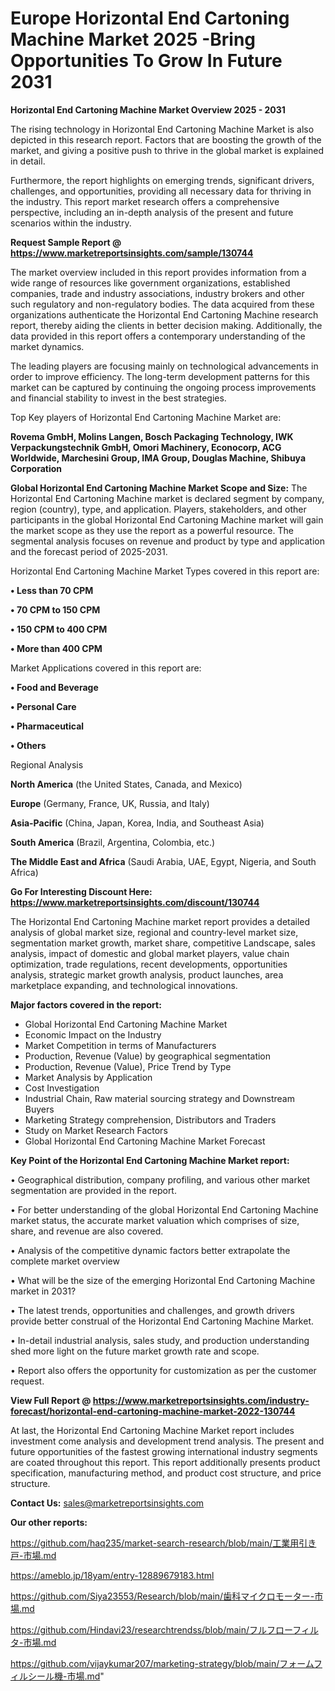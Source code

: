 # Europe Horizontal End Cartoning Machine Market 2025 -Bring Opportunities To Grow In Future 2031

<Strong> Horizontal End Cartoning Machine Market Overview 2025 - 2031</strong>

The rising technology in Horizontal End Cartoning Machine Market is also depicted in this research report. Factors that are boosting the growth of the market, and giving a positive push to thrive in the global market is explained in detail.

Furthermore, the report highlights on emerging trends, significant drivers, challenges, and opportunities, providing all necessary data for thriving in the industry. This report market research offers a comprehensive perspective, including an in-depth analysis of the present and future scenarios within the industry.

<strong>Request Sample Report @ <a href=https://www.marketreportsinsights.com/sample/130744>https://www.marketreportsinsights.com/sample/130744</a></strong>

The market overview included in this report provides information from a wide range of resources like government organizations, established companies, trade and industry associations, industry brokers and other such regulatory and non-regulatory bodies. The data acquired from these organizations authenticate the Horizontal End Cartoning Machine research report, thereby aiding the clients in better decision making. Additionally, the data provided in this report offers a contemporary understanding of the market dynamics.

The leading players are focusing mainly on technological advancements in order to improve efficiency. The long-term development patterns for this market can be captured by continuing the ongoing process improvements and financial stability to invest in the best strategies.

Top Key players of Horizontal End Cartoning Machine Market are:

<strong>Rovema GmbH, Molins Langen, Bosch Packaging Technology, IWK Verpackungstechnik GmbH, Omori Machinery, Econocorp, ACG Worldwide, Marchesini Group, IMA Group, Douglas Machine, Shibuya Corporation</strong>

<strong><b>Global Horizontal End Cartoning Machine Market Scope and Size:</b></strong>
The Horizontal End Cartoning Machine market is declared segment by company, region (country), type, and application. Players, stakeholders, and other participants in the global Horizontal End Cartoning Machine market will gain the market scope as they use the report as a powerful resource. The segmental analysis focuses on revenue and product by type and application and the forecast period of 2025-2031.

Horizontal End Cartoning Machine Market Types covered in this report are:

<strong>• Less than 70 CPM

• 70 CPM to 150 CPM

• 150 CPM to 400 CPM

• More than 400 CPM</strong>

Market Applications covered in this report are:

<strong>• Food and Beverage

• Personal Care

• Pharmaceutical

• Others</strong> 

Regional Analysis

<strong>North America</strong> (the United States, Canada, and Mexico)

<strong>Europe</strong> (Germany, France, UK, Russia, and Italy)

<strong>Asia-Pacific</strong> (China, Japan, Korea, India, and Southeast Asia)

<strong>South America</strong> (Brazil, Argentina, Colombia, etc.)

<strong>The Middle East and Africa</strong> (Saudi Arabia, UAE, Egypt, Nigeria, and South Africa)

<strong>Go For Interesting Discount Here: <a href=https://www.marketreportsinsights.com/discount/130744>https://www.marketreportsinsights.com/discount/130744</a></strong>

The Horizontal End Cartoning Machine market report provides a detailed analysis of global market size, regional and country-level market size, segmentation market growth, market share, competitive Landscape, sales analysis, impact of domestic and global market players, value chain optimization, trade regulations, recent developments, opportunities analysis, strategic market growth analysis, product launches, area marketplace expanding, and technological innovations.

<strong><b>Major factors covered in the report:</b></strong>
<ul>
  <li>Global Horizontal End Cartoning Machine Market </li>
  <li>Economic Impact on the Industry</li>
  <li>Market Competition in terms of Manufacturers</li>
  <li>Production, Revenue (Value) by geographical segmentation</li>
  <li>Production, Revenue (Value), Price Trend by Type</li>
  <li>Market Analysis by Application</li>
  <li>Cost Investigation</li>
  <li>Industrial Chain, Raw material sourcing strategy and Downstream Buyers</li>
  <li>Marketing Strategy comprehension, Distributors and Traders</li>
  <li>Study on Market Research Factors</li>
  <li>Global Horizontal End Cartoning Machine Market Forecast</li>
</ul>

<strong><b>Key Point of the Horizontal End Cartoning Machine Market report:</b></strong>

• Geographical distribution, company profiling, and various other market segmentation are provided in the report.

• For better understanding of the global Horizontal End Cartoning Machine market status, the accurate market valuation which comprises of size, share, and revenue are also covered.

• Analysis of the competitive dynamic factors better extrapolate the complete market overview

• What will be the size of the emerging Horizontal End Cartoning Machine market in 2031?

• The latest trends, opportunities and challenges, and growth drivers provide better construal of the Horizontal End Cartoning Machine Market.

• In-detail industrial analysis, sales study, and production understanding shed more light on the future market growth rate and scope.

• Report also offers the opportunity for customization as per the customer request.

<strong><b>View Full Report @ <a href=https://www.marketreportsinsights.com/industry-forecast/horizontal-end-cartoning-machine-market-2022-130744>https://www.marketreportsinsights.com/industry-forecast/horizontal-end-cartoning-machine-market-2022-130744</a></b></strong>


At last, the Horizontal End Cartoning Machine Market report includes investment come analysis and development trend analysis. The present and future opportunities of the fastest growing international industry segments are coated throughout this report. This report additionally presents product specification, manufacturing method, and product cost structure, and price structure.

<strong>Contact Us:</strong>
sales@marketreportsinsights.com

<strong>Our other reports:</strong>

<a href=https://github.com/haq235/market-search-research/blob/main/工業用引き戸-市場.md>https://github.com/haq235/market-search-research/blob/main/工業用引き戸-市場.md</a>

<a href=https://ameblo.jp/18yam/entry-12889679183.html>https://ameblo.jp/18yam/entry-12889679183.html</a>

<a href=https://github.com/Siya23553/Research/blob/main/歯科マイクロモーター-市場.md>https://github.com/Siya23553/Research/blob/main/歯科マイクロモーター-市場.md</a>

<a href=https://github.com/Hindavi23/researchtrendss/blob/main/フルフローフィルタ-市場.md>https://github.com/Hindavi23/researchtrendss/blob/main/フルフローフィルタ-市場.md</a>

<a href=https://github.com/vijaykumar207/marketing-strategy/blob/main/フォームフィルシール機-市場.md>https://github.com/vijaykumar207/marketing-strategy/blob/main/フォームフィルシール機-市場.md</a>"
